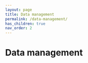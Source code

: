 ```yaml
---
layout: page
title: Data management
permalink: /data-management/
has_children: true
nav_order: 2
---
```


# Data management
